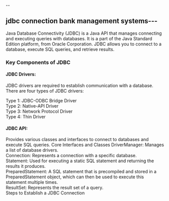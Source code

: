 --<h2>jdbc connection bank management systems---</h2>
Java Database Connectivity (JDBC) is a Java API that manages connecting and executing queries with databases. It is a part of the Java Standard Edition platform, from Oracle Corporation. JDBC allows you to connect to a database, execute SQL queries, and retrieve results.

<h3>Key Components of JDBC</h3>
<h4>JDBC Drivers:</h4> JDBC drivers are required to establish communication with a database. There are four types of JDBC drivers:

Type 1: JDBC-ODBC Bridge Driver</br>
Type 2: Native-API Driver</br>
Type 3: Network Protocol Driver</br>
Type 4: Thin Driver</br>
<h4>JDBC API:</h4> Provides various classes and interfaces to connect to databases and execute SQL queries.

</h4>Core Interfaces and Classes</h4>
DriverManager: Manages a list of database drivers.</br>
Connection: Represents a connection with a specific database.</br>
Statement: Used for executing a static SQL statement and returning the results it produces.</br>
PreparedStatement: A SQL statement that is precompiled and stored in a PreparedStatement object, which can then be used to execute this statement multiple times.</br>
ResultSet: Represents the result set of a query.</br>
Steps to Establish a JDBC Connection

